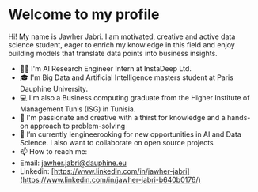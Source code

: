 # Welcome to my profile
Hi! My name is Jawher Jabri. 
I am motivated, creative and active data science student, eager to enrich my knowledge in this field and enjoy building models that translate data points into business insights. 
- 👨‍💻 I'm AI Research Engineer Intern at InstaDeep Ltd.
- 🎓 I'm Big Data and Artificial Intelligence masters student at Paris Dauphine University.  
- 💻 I'm also a Business computing graduate from the Higher Institute of Management Tunis (ISG) in Tunisia.  
- 🧑‍ I'm passionate and creative with a thirst for knowledge and a hands-on approach to problem-solving
- 👀 I’m currently lengineerooking for new opportunities in AI and Data Science. I also want to collaborate on open source projects  
- 📫 How to reach me:  
- Email: jawher.jabri@dauphine.eu 
- Linkedin: [https://www.linkedin.com/in/jawher-jabri](https://www.linkedin.com/in/jawher-jabri-b640b0176/)
